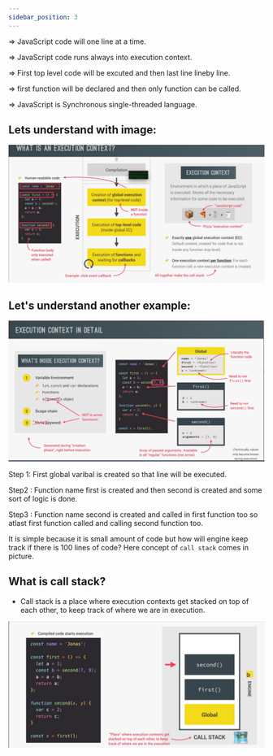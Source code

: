 ```yaml
---
sidebar_position: 3
---
```


=> JavaScript code will one line at a time.

=> JavaScript code runs always into execution context.

=> First top level code will be excuted and then last line lineby line.

=> first function will be declared and then only function can be called.

=> JavaScript is Synchronous single-threaded language.


## Lets understand with image:

![execute](./work.jpg)



## Let's understand another example:

![image](./detail.jpg)



Step 1: First global varibal is created so that line will be executed.

Step2 : Function name first is created and then second is created and some sort of logic is done.

Step3 : Function name second is created and called in first function too so atlast first function called and calling second function too.

It is simple because it is small amount of code but how will engine keep track if there is 100 lines of code?
Here concept of `call stack` comes in picture.

## What is call stack?

- Call stack is a place where execution contexts get stacked on top of each other, to keep track of where we are in execution.

![image1](./example.jpg)
